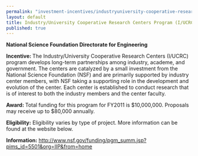 ```yaml
---
permalink: "investment-incentives/industryuniversity-cooperative-research-centers-program-iucrc-0.html"
layout: default
title: Industry/University Cooperative Research Centers Program (I/UCRC)
published: true
---
```


<P><STRONG>National Science Foundation Directorate for Engineering </strong></p>
<P><STRONG>Incentive: </strong>The Industry/University Cooperative Research Centers (I/UCRC) program develops long-term partnerships among industry, academe, and government. The centers are catalyzed by a small investment from the National Science Foundation (NSF) and are primarily supported by industry center members, with NSF taking a supporting role in the development and evolution of the center. Each center is established to conduct research that is of interest to both the industry members and the center faculty.</p>
<P><STRONG>Award: </strong>Total funding for this program for FY2011 is $10,000,000. Proposals may receive up to $80,000 annually. </p>
<P><STRONG>Eligibility:</strong> Eligibility varies by type of project. More information can be found at the website below.</p>
<P><STRONG>Information:</strong> <A href="http://www.nsf.gov/funding/pgm_summ.jsp?pims_id=5501&amp;org=IIP&amp;from=home">http://www.nsf.gov/funding/pgm_summ.jsp?pims_id=5501&amp;org=IIP&amp;from=home</a></p> 